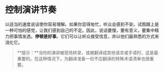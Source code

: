 # 控制演讲节奏

以适当的速度说话使你容易理解。如果你显得匆忙，听众会感到不安。试图跟上是一种可怕的感觉，让我们感到自己的不足。因此，说话要慢，要有意义，要集中精力把事情发透。**停顿是好事**。它们可以让听众接受信息，并以他们最熟悉的方式来消化它。

> **提示：**当你的演讲被现场转录，或被翻译成其他语言或手语时，这是最重要的。在这种情况下，为翻译准备一份不应翻译的特殊术语清单也很重要。